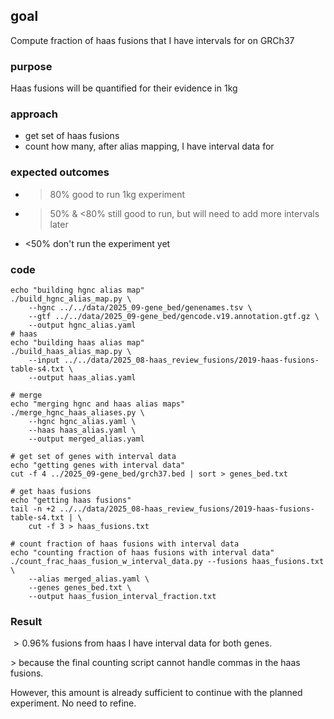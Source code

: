 ## goal

Compute fraction of haas fusions that I have intervals for on GRCh37

### purpose

Haas fusions will be quantified for their evidence in 1kg

### approach

- get set of haas fusions
- count how many, after alias mapping, I have interval data for

### expected outcomes

- >80% good to run 1kg experiment
- >50% & <80% still good to run, but will need to add more intervals later
- <50% don't run the experiment yet


### code

```
echo "building hgnc alias map"
./build_hgnc_alias_map.py \
    --hgnc ../../data/2025_09-gene_bed/genenames.tsv \
    --gtf ../../data/2025_09-gene_bed/gencode.v19.annotation.gtf.gz \
    --output hgnc_alias.yaml
# haas
echo "building haas alias map"
./build_haas_alias_map.py \
    --input ../../data/2025_08-haas_review_fusions/2019-haas-fusions-table-s4.txt \
    --output haas_alias.yaml

# merge
echo "merging hgnc and haas alias maps"
./merge_hgnc_haas_aliases.py \
    --hgnc hgnc_alias.yaml \
    --haas haas_alias.yaml \
    --output merged_alias.yaml

# get set of genes with interval data
echo "getting genes with interval data"
cut -f 4 ../2025_09-gene_bed/grch37.bed | sort > genes_bed.txt

# get haas fusions
echo "getting haas fusions"
tail -n +2 ../../data/2025_08-haas_review_fusions/2019-haas-fusions-table-s4.txt | \
    cut -f 3 > haas_fusions.txt

# count fraction of haas fusions with interval data
echo "counting fraction of haas fusions with interval data"
./count_frac_haas_fusion_w_interval_data.py --fusions haas_fusions.txt \
    --alias merged_alias.yaml \
    --genes genes_bed.txt \
    --output haas_fusion_interval_fraction.txt
```

### Result
$> 0.96$% fusions from haas I have interval data for both genes.

$>$ because the final counting script cannot handle commas in the haas fusions.

However, this amount is already sufficient to continue with the planned experiment. 
No need to refine.

